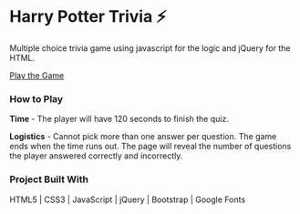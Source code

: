 # Harry Potter Trivia :zap:
Multiple choice trivia game using javascript for the logic and jQuery for the HTML.

[Play the Game](http://kristin-i.com/Homework/TriviaGame/)

### How to Play

**Time** - The player will have 120 seconds to finish the quiz. 

**Logistics** - Cannot pick more than one answer per question. The game ends when the time runs out. The page will reveal the number of questions the player answered correctly and incorrectly.

### Project Built With

HTML5 | CSS3 | JavaScript | jQuery | Bootstrap | Google Fonts




